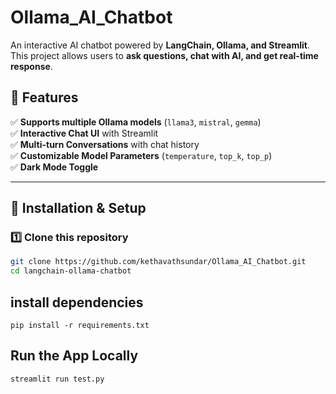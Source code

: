 # Ollama_AI_Chatbot

An interactive AI chatbot powered by **LangChain, Ollama, and Streamlit**.  
This project allows users to **ask questions, chat with AI, and get real-time response**.

## 📌 Features
✅ **Supports multiple Ollama models** (`llama3`, `mistral`, `gemma`)  
✅ **Interactive Chat UI** with Streamlit  
✅ **Multi-turn Conversations** with chat history  
✅ **Customizable Model Parameters** (`temperature`, `top_k`, `top_p`)  
✅ **Dark Mode Toggle**  

---

## 🚀 **Installation & Setup**
### 1️⃣ **Clone this repository**
```bash
git clone https://github.com/kethavathsundar/Ollama_AI_Chatbot.git
cd langchain-ollama-chatbot
```
## install dependencies
```
pip install -r requirements.txt
```
## Run the App Locally
```
streamlit run test.py
```


